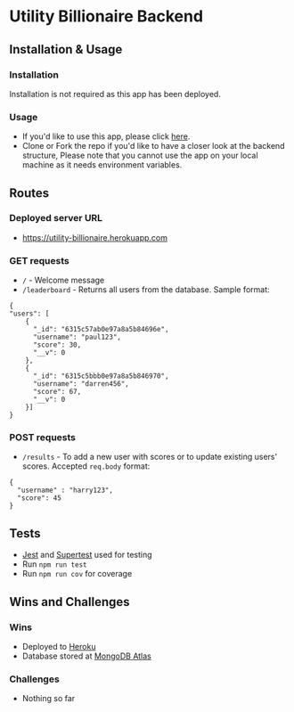 # Utility Billionaire Backend

## Installation & Usage

### Installation

Installation is not required as this app has been deployed.

### Usage

- If you'd like to use this app, please click [here](https://frontend.app/).
- Clone or Fork the repo if you'd like to have a closer look at the backend structure,
Please note that you cannot use the app on your local machine as it needs environment variables.

## Routes

### Deployed server URL

- https://utility-billionaire.herokuapp.com

### GET requests

- `/` - Welcome message
- `/leaderboard` - Returns all users from the database. Sample format:
```
{
"users": [
    {
      "_id": "6315c57ab0e97a8a5b84696e",
      "username": "paul123",
      "score": 30,
      "__v": 0
    },
    {
      "_id": "6315c5bbb0e97a8a5b846970",
      "username": "darren456",
      "score": 67,
      "__v": 0
    }]
}
```


### POST requests
- `/results` - To add a new user with scores or to update existing users' scores. Accepted `req.body` format: 
```
{
  "username" : "harry123",
  "score": 45
}
```

## Tests

- [Jest](https://jestjs.io/) and [Supertest](https://www.npmjs.com/package/supertest) used for testing
- Run `npm run test` 
- Run `npm run cov` for coverage

## Wins and Challenges

### Wins

- Deployed to [Heroku](https://heroku.com)
- Database stored at [MongoDB Atlas](https://www.mongodb.com/atlas/database)

### Challenges

- Nothing so far
